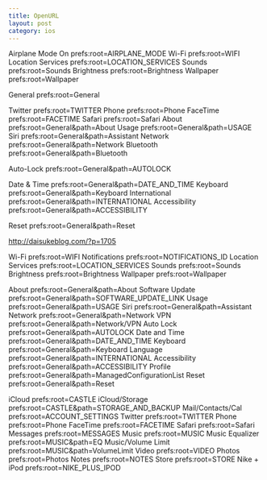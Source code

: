 ```yaml
---
title: OpenURL
layout: post
category: ios
---
```


Airplane Mode On prefs:root=AIRPLANE_MODE Wi-Fi prefs:root=WIFI Location Services prefs:root=LOCATION_SERVICES Sounds prefs:root=Sounds Brightness prefs:root=Brightness Wallpaper prefs:root=Wallpaper

General prefs:root=General

Twitter prefs:root=TWITTER Phone prefs:root=Phone FaceTime prefs:root=FACETIME Safari prefs:root=Safari About prefs:root=General&path=About Usage prefs:root=General&path=USAGE Siri prefs:root=General&path=Assistant Network prefs:root=General&path=Network Bluetooth prefs:root=General&path=Bluetooth

Auto-Lock prefs:root=General&path=AUTOLOCK

Date & Time prefs:root=General&path=DATE_AND_TIME Keyboard prefs:root=General&path=Keyboard International prefs:root=General&path=INTERNATIONAL Accessibility prefs:root=General&path=ACCESSIBILITY

Reset prefs:root=General&path=Reset

<http://daisukeblog.com/?p=1705>

Wi-Fi prefs:root=WIFI Notifications prefs:root=NOTIFICATIONS_ID Location Services prefs:root=LOCATION_SERVICES Sounds prefs:root=Sounds Brightness prefs:root=Brightness Wallpaper prefs:root=Wallpaper

About prefs:root=General&path=About Software Update prefs:root=General&path=SOFTWARE_UPDATE_LINK Usage prefs:root=General&path=USAGE Siri prefs:root=General&path=Assistant Network prefs:root=General&path=Network VPN prefs:root=General&path=Network/VPN Auto Lock prefs:root=General&path=AUTOLOCK Date and Time prefs:root=General&path=DATE_AND_TIME Keyboard prefs:root=General&path=Keyboard Language prefs:root=General&path=INTERNATIONAL Accessibility prefs:root=General&path=ACCESSIBILITY Profile prefs:root=General&path=ManagedConfigurationList Reset prefs:root=General&path=Reset

iCloud prefs:root=CASTLE iCloud/Storage prefs:root=CASTLE&path=STORAGE_AND_BACKUP Mail/Contacts/Cal prefs:root=ACCOUNT_SETTINGS Twitter prefs:root=TWITTER Phone prefs:root=Phone FaceTime prefs:root=FACETIME Safari prefs:root=Safari Messages prefs:root=MESSAGES Music prefs:root=MUSIC Music Equalizer prefs:root=MUSIC&path=EQ Music/Volume Limit prefs:root=MUSIC&path=VolumeLimit Video prefs:root=VIDEO Photos prefs:root=Photos Notes prefs:root=NOTES Store prefs:root=STORE Nike + iPod prefs:root=NIKE_PLUS_IPOD
